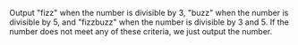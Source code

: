 Output "fizz" when the number is divisible by 3, "buzz" when the number is divisible by 5, and "fizzbuzz" when the number is divisible by 3 and 5. 
If the number does not meet any of these criteria, we just output the number.